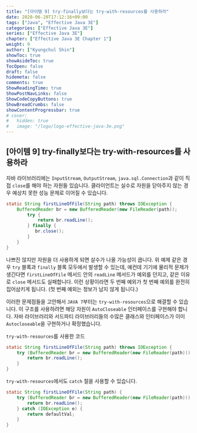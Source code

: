 ```yaml
---
title: "[아이템 9] try-finally보다는 try-with-resources를 사용하라"
date: 2020-06-20T17:12:16+09:00
tags: ["Java", "Effective Java 3E"]
categories: ["Effective Java 3E"]
series: ["Effective Java 3E"]
chapter: ["Effective Java 3E Chapter 1"]
weight: 9
author: ["Kyungchul Shin"]
showToc: true
showAsideToc: true
TocOpen: false
draft: false
hidemeta: false
comments: true
ShowReadingTime: true
ShowPostNavLinks: false
ShowCodeCopyButtons: true
ShowBreadCrumbs: false
showContentProgressbar: true
# cover:
#   hidden: true
#   image: "/logo/logo-effective-java-3e.png"
---
```

## [아이템 9] try-finally보다는 try-with-resources를 사용하라
자바 라이브러리에는 `InputStream`, `OutputStream`, `java.sql.Connection`과 같이 직접 `close`를 해야 하는 자원들 있습니다. 클라이언트는 실수로 자원을 닫아주지 않는 경우 예상치 못한 성능 문제로 이어질 수 있습니다.
``` java
static String firstLineOfFile(String path) throws IOException {
    BufferedReader br = new BufferedReader(new FileReader(path));
        try {
            return br.readLine();
        } finally {
           br.close();
        }
    }
}
```
나쁘진 않지만 자원을 더 사용하게 되면 살수가 나올 가능성이 큽니다.
위 예제 같은 경우 `try` 블록과 `finally` 블록 모두에서 발생할 수 있는데, 예컨데 기기에 물리적 문제가 생긴다면 `firstLineOfFile` 메서드 안의 `readLine` 메서드가 예외를 던지고, 같은 이유로 `close` 메서드도 실패합니다. 이런 상황이라면 두 번째 예외가 첫 번째 예외를 완전히 집어삼키게 됩니다. (첫 번째 예외는 정보가 남지 않게 됩니다.)
      
이러한 문제점들을 고안해서 `JAVA 7`부터는 `try-with-resources`으로 해결할 수 있습니다. 이 구조를 사용하려면 해당 자원이 `AutoCloseable` 인터페이스를 구현해야 합니다.
자바 라이브러리와 서드파티 라이브러리들의 수많은 클래스와 인터페이스가 이미 `Autocloseable`을 구현하거나 확정했습니다.
   
`try-with-resources`를 사용한 코드
``` java
static String firstLineOfFile(String path) throws IOException {
    try (BufferedReader br = new BufferedReader(new FileReader(path))) {
        return br.readLine();
    }
}
```
`try-with-resources`에서도 `catch` 절을 사용할 수 있습니다.
``` java
static String firstLineOfFile(String path) {
    try (BufferedReader br = new BufferedReader(new FileReader(path))) {
        return br.readLine();
    } catch (IOException e) {
        return defaultVal;
    }
}
```

